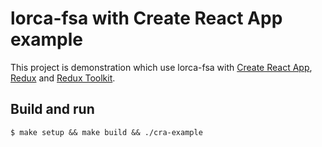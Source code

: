 # lorca-fsa with Create React App example
This project is demonstration which use lorca-fsa with [Create React App](https://github.com/facebook/create-react-app), [Redux](https://redux.js.org/) and [Redux Toolkit](https://redux-toolkit.js.org/).

## Build and run

```
$ make setup && make build && ./cra-example
```

